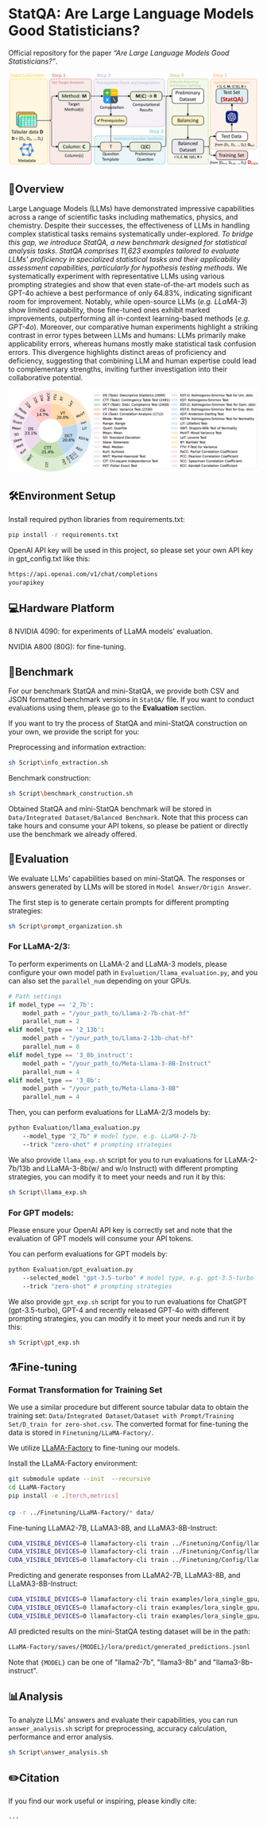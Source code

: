 # StatQA: Are Large Language Models Good Statisticians?

Official repository for the paper *“Are Large Language Models Good Statisticians?”*.

![pipeline](/Chart/README/pipeline.png)

## 📜Overview

Large Language Models (LLMs) have demonstrated impressive capabilities across a range of scientific tasks including mathematics, physics, and chemistry. Despite their successes, the effectiveness of LLMs in handling complex statistical tasks remains systematically under-explored. *To bridge this gap, we introduce StatQA, a new benchmark designed for statistical analysis tasks.* *StatQA comprises 11,623 examples tailored to evaluate LLMs' proficiency in specialized statistical tasks and their applicability assessment capabilities, particularly for hypothesis testing methods.* We systematically experiment with representative LLMs using various prompting strategies and show that even state-of-the-art models such as GPT-4o achieve a best performance of only 64.83%, indicating significant room for improvement. Notably, while open-source LLMs (*e.g. LLaMA-3*) show limited capability, those fine-tuned ones exhibit marked improvements, outperforming all in-context learning-based methods (*e.g. GPT-4o*). Moreover, our comparative human experiments highlight a striking contrast in error types between LLMs and humans: LLMs primarily make applicability errors, whereas humans mostly make statistical task confusion errors. This divergence highlights distinct areas of proficiency and deficiency, suggesting that combining LLM and human expertise could lead to complementary strengths, inviting further investigation into their collaborative potential.

![pipeline](/Chart/README/distribution.png)

## 🛠️Environment Setup

Install required python libraries from requirements.txt:

```bash
pip install -r requirements.txt
```

OpenAI API key will be used in this project, so please set your own API key in gpt_config.txt like this:

```txt
https://api.openai.com/v1/chat/completions
yourapikey
```

## 💻Hardware Platform

8 NVIDIA 4090: for experiments of LLaMA models' evaluation.

NVIDIA A800 (80G): for fine-tuning.


## 💾Benchmark

For our benchmark StatQA and mini-StatQA, we provide both CSV and JSON formatted benchmark versions in `StatQA/` file. If you want to conduct evaluations using them, please go to the **Evaluation** section.

If you want to try the process of StatQA and mini-StatQA construction on your own, we provide the script for you:

Preprocessing and information extraction:

```bash
sh Script\info_extraction.sh
```

Benchmark construction:

```bash
sh Script\benchmark_construction.sh
```

Obtained StatQA and mini-StatQA benchmark will be stored in `Data/Integrated Dataset/Balanced Benchmark`. Note that this process can take hours and consume your API tokens, so please be patient or directly use the benchmark we already offered.

## 🧪Evaluation

We evaluate LLMs' capabilities based on mini-StatQA. The responses or answers generated by LLMs will be stored in `Model Answer/Origin Answer`.

The first step is to generate certain prompts for different prompting strategies:

```bash
sh Script\prompt_organization.sh
```

### For LLaMA-2/3:

To perform experiments on LLaMA-2 and LLaMA-3 models, please configure your own model path in `Evaluation/llama_evaluation.py`, and you can also set the `parallel_num` depending on your GPUs.

```python
# Path settings
if model_type == '2_7b':
    model_path = "/your_path_to/Llama-2-7b-chat-hf"
    parallel_num = 2
elif model_type == '2_13b':
    model_path = "/your_path_to/Llama-2-13b-chat-hf"
    parallel_num = 8
elif model_type == '3_8b_instruct':
    model_path = "/your_path_to/Meta-Llama-3-8B-Instruct"
    parallel_num = 4
elif model_type == '3_8b':
    model_path = "/your_path_to/Meta-Llama-3-8B"
    parallel_num = 4
```

Then, you can perform evaluations for LLaMA-2/3 models by:

```bash
python Evaluation/llama_evaluation.py 
	--model_type "2_7b" # model type, e.g. LLaMA-2-7b
	--trick "zero-shot" # prompting strategies
```

We also provide `llama_exp.sh` script for you to run evaluations for LLaMA-2-7b/13b and LLaMA-3-8b(w/ and w/o Instruct) with different prompting strategies, you can modify it to meet your needs and run it by this:

```bash
sh Script\llama_exp.sh
```

### For GPT models:

Please ensure your OpenAI API key is correctly set and note that the evaluation of GPT models will consume your API tokens.

You can perform evaluations for GPT models by:

```bash
python Evaluation/gpt_evaluation.py 
	--selected_model "gpt-3.5-turbo" # model type, e.g. gpt-3.5-turbo
	--trick "zero-shot" # prompting strategies
```

We also provide `gpt_exp.sh` script for you to run evaluations for ChatGPT (gpt-3.5-turbo), GPT-4 and recently released GPT-4o with different prompting strategies, you can modify it to meet your needs and run it by this:

```bash
sh Script\gpt_exp.sh
```

## ⚗️Fine-tuning
### Format Transformation for Training Set

We use a similar procedure but different source tabular data to obtain the training set: `Data/Integrated Dataset/Dataset with Prompt/Training Set/D_train for zero-shot.csv`.  The converted format for fine-tuning the data is stored in `Finetuning/LLaMA-Factory/`.

We utilize [LLaMA-Factory](https://github.com/hiyouga/LLaMA-Factory) to fine-tuning our models.

Install the LLaMA-Factory environment:
```bash
git submodule update --init  --recursive
cd LLaMA-Factory
pip install -e .[torch,metrics]

cp -r ../Finetuning/LLaMA-Factory/* data/
```

Fine-tuning LLaMA2-7B, LLaMA3-8B, and LLaMA3-8B-Instruct:
```bash
CUDA_VISIBLE_DEVICES=0 llamafactory-cli train ../Finetuning/Config/llama2_7b_lora_sft.yaml
CUDA_VISIBLE_DEVICES=0 llamafactory-cli train ../Finetuning/Config/llama3_8b_lora_sft.yaml
CUDA_VISIBLE_DEVICES=0 llamafactory-cli train ../Finetuning/Config/llama3_8b_instruct_lora_sft.yaml
```

Predicting and generate responses from LLaMA2-7B, LLaMA3-8B, and LLaMA3-8B-Instruct:
```bash
CUDA_VISIBLE_DEVICES=0 llamafactory-cli train examples/lora_single_gpu/llama2_7b_lora_sft_inference.yaml
CUDA_VISIBLE_DEVICES=0 llamafactory-cli train examples/lora_single_gpu/llama3_8b_lora_sft_inference.yaml
CUDA_VISIBLE_DEVICES=0 llamafactory-cli train examples/lora_single_gpu/llama3_8b_instruct_lora_sft_inference.yaml
```

All predicted results on the mini-StatQA testing dataset will be in the path:
```bash
LLaMA-Factory/saves/{MODEL}/lora/predict/generated_predictions.jsonl
```
Note that `{MODEL}` can be one of "llama2-7b", "llama3-8b" and "llama3-8b-instruct".


## 📊Analysis

To analyze LLMs' answers and evaluate their capabilities, you can run `answer_analysis.sh` script for preprocessing, accuracy calculation, performance and error analysis.

```bash
sh Script\answer_analysis.sh
```

## ✏️Citation

If you find our work useful or inspiring, please kindly cite:

```latex
...
```

